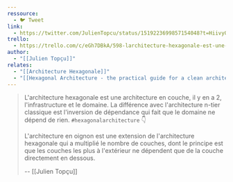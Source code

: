 ```yaml
---
ressource:
  - 🐦 Tweet
link:
  - https://twitter.com/JulienTopcu/status/1519223699857154048?t=HiivyQmrYYfr1UM0eth5vg&s=09
trello:
  - https://trello.com/c/eGh7DBkA/598-larchitecture-hexagonale-est-une-architecture-en-couche-julien-top%C3%A7u
author:
  - "[[Julien Topçu]]"
relates:
  - "[[Architecture Hexagonale]]"
  - "[[Hexagonal Architecture - the practical guide for a clean architecture]]"
---
```

> L'architecture hexagonale est une architecture en couche, il y en a 2, l'infrastructure et le domaine. La différence avec l'architecture n-tier classique est l'inversion de dépendance qui fait que le domaine ne dépend de rien. `#hexagonalarchitecture` 👇
> 
> L'architecture en oignon est une extension de l'architecture hexagonale qui a multiplié le nombre de couches, dont le principe est que les couches les plus à l'extérieur ne dépendent que de la couche directement en dessous.
> 
> -- [[Julien Topçu]]
